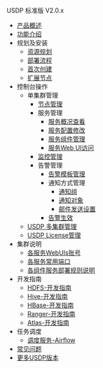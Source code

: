 <div class="sidebar_title icon_"> USDP 标准版 V2.0.x</div>   



* [产品概述](usdpdc/2.0.x/README)
* [功能介绍](usdpdc/2.0.x/release_notes)
* 规划及安装
  * [资源规划](usdpdc/1.0.x/plan&create/deploy_plan)
  * [部署流程](usdpdc/1.0.x/plan&create/install)
  * [首次创建](usdpdc/1.0.x/plan&create/first_create)
  * [扩展节点](usdpdc/1.0.x/plan&create/add_node)
* 控制台操作
  * 单集群管理
    * [节点管理](usdpdc/1.0.x/webconsole/node)
    * 服务管理
      * [服务概况查看](usdpdc/1.0.x/webconsole/service_state)
      * [服务配置修改](usdpdc/1.0.x/webconsole/service_config)
      * [服务组件管理](usdpdc/1.0.x/webconsole/service_component)
      * [服务Web UI访问](usdpdc/1.0.x/webconsole/service_web)
    * [监控管理](usdpdc/1.0.x/webconsole/monitor)
    * 告警管理
      * [告警模板管理](usdpdc/1.0.x/webconsole/alarmTemplate)
      * 通知方式管理
        * [通知组](usdpdc/1.0.x/webconsole/alarmInform_group)
        * [通知对象](usdpdc/1.0.x/webconsole/alarmInform_object)
        * [邮件发送设置](usdpdc/1.0.x/webconsole/alarmInform_email)
      * [告警生效](usdpdc/1.0.x/webconsole/alarmTemplate_work)
  * [USDP 多集群管理](usdpdc/1.0.x/webconsole/clusters)
  * [USDP License管理](usdpdc/1.0.x/webconsole/license)
* 集群说明
  * [各服务WebUIs账号](usdpdc/2.0.x/cluster_notes/login)
  * [各服务常用端口](usdpdc/2.0.x/cluster_notes/ports)
  * [各组件服务部署规则说明](usdpdc/2.0.x/cluster_notes/rule)
* 开发指南
  * [HDFS-开发指南](usdpdc/1.0.x/developer/hdfs)
  * [Hive-开发指南](usdpdc/1.0.x/developer/hive)
  * [HBase-开发指南](usdpdc/1.0.x/developer/hbase)
  * [Ranger-开发指南](usdpdc/1.0.x/developer/ranger)
  * [Atlas-开发指南](usdpdc/1.0.x/developer/atlas)
* 任务调度
  * [调度服务-Airflow](usdpdc/1.0.x/schedule/airflow)
* [常见问题](usdpdc/2.0.x/FAQ)
* [更多USDP版本](/usdpdc/version_list)


